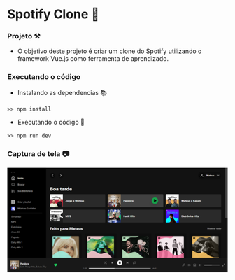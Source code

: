 # Spotify Clone 🐜

### Projeto ⚒️
- O objetivo deste projeto é criar um clone do Spotify utilizando o framework Vue.js como ferramenta de aprendizado.

### Executando o código
- Instalando as dependencias 📚

```
>> npm install
```

- Executando o código 🚀
```
>> npm run dev
```
### Captura de tela 📷
![Spotify Clone](public/spotify.png)